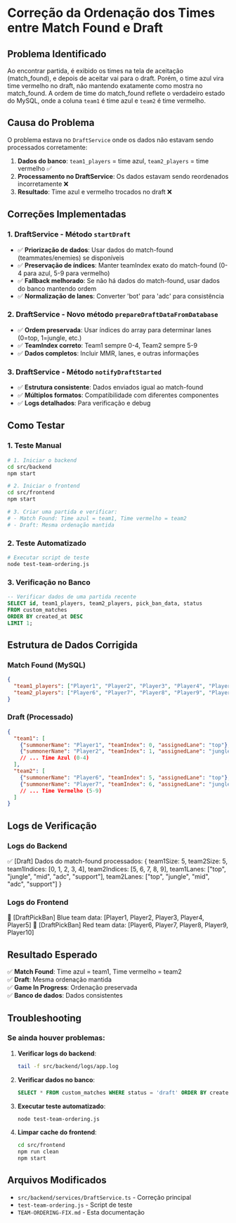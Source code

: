 # Correção da Ordenação dos Times entre Match Found e Draft

## Problema Identificado

Ao encontrar partida, é exibido os times na tela de aceitação (match_found), e depois de aceitar vai para o draft. Porém, o time azul vira time vermelho no draft, não mantendo exatamente como mostra no match_found. A ordem de time do match_found reflete o verdadeiro estado do MySQL, onde a coluna `team1` é time azul e `team2` é time vermelho.

## Causa do Problema

O problema estava no `DraftService` onde os dados não estavam sendo processados corretamente:

1. **Dados do banco**: `team1_players` = time azul, `team2_players` = time vermelho ✅
2. **Processamento no DraftService**: Os dados estavam sendo reordenados incorretamente ❌
3. **Resultado**: Time azul e vermelho trocados no draft ❌

## Correções Implementadas

### 1. **DraftService - Método `startDraft`**

- ✅ **Priorização de dados**: Usar dados do match-found (teammates/enemies) se disponíveis
- ✅ **Preservação de índices**: Manter teamIndex exato do match-found (0-4 para azul, 5-9 para vermelho)
- ✅ **Fallback melhorado**: Se não há dados do match-found, usar dados do banco mantendo ordem
- ✅ **Normalização de lanes**: Converter 'bot' para 'adc' para consistência

### 2. **DraftService - Novo método `prepareDraftDataFromDatabase`**

- ✅ **Ordem preservada**: Usar índices do array para determinar lanes (0=top, 1=jungle, etc.)
- ✅ **TeamIndex correto**: Team1 sempre 0-4, Team2 sempre 5-9
- ✅ **Dados completos**: Incluir MMR, lanes, e outras informações

### 3. **DraftService - Método `notifyDraftStarted`**

- ✅ **Estrutura consistente**: Dados enviados igual ao match-found
- ✅ **Múltiplos formatos**: Compatibilidade com diferentes componentes
- ✅ **Logs detalhados**: Para verificação e debug

## Como Testar

### 1. **Teste Manual**

```bash
# 1. Iniciar o backend
cd src/backend
npm start

# 2. Iniciar o frontend
cd src/frontend
npm start

# 3. Criar uma partida e verificar:
# - Match Found: Time azul = team1, Time vermelho = team2
# - Draft: Mesma ordenação mantida
```

### 2. **Teste Automatizado**

```bash
# Executar script de teste
node test-team-ordering.js
```

### 3. **Verificação no Banco**

```sql
-- Verificar dados de uma partida recente
SELECT id, team1_players, team2_players, pick_ban_data, status 
FROM custom_matches 
ORDER BY created_at DESC 
LIMIT 1;
```

## Estrutura de Dados Corrigida

### **Match Found (MySQL)**

```json
{
  "team1_players": ["Player1", "Player2", "Player3", "Player4", "Player5"], // Time Azul
  "team2_players": ["Player6", "Player7", "Player8", "Player9", "Player10"] // Time Vermelho
}
```

### **Draft (Processado)**

```json
{
  "team1": [
    {"summonerName": "Player1", "teamIndex": 0, "assignedLane": "top"},
    {"summonerName": "Player2", "teamIndex": 1, "assignedLane": "jungle"},
    // ... Time Azul (0-4)
  ],
  "team2": [
    {"summonerName": "Player6", "teamIndex": 5, "assignedLane": "top"},
    {"summonerName": "Player7", "teamIndex": 6, "assignedLane": "jungle"},
    // ... Time Vermelho (5-9)
  ]
}
```

## Logs de Verificação

### **Logs do Backend**

✅ [Draft] Dados do match-found processados: {
  team1Size: 5,
  team2Size: 5,
  team1Indices: [0, 1, 2, 3, 4],
  team2Indices: [5, 6, 7, 8, 9],
  team1Lanes: ["top", "jungle", "mid", "adc", "support"],
  team2Lanes: ["top", "jungle", "mid", "adc", "support"]
}

### **Logs do Frontend**

🔵 [DraftPickBan] Blue team data: [Player1, Player2, Player3, Player4, Player5]
🔴 [DraftPickBan] Red team data: [Player6, Player7, Player8, Player9, Player10]

## Resultado Esperado

✅ **Match Found**: Time azul = team1, Time vermelho = team2  
✅ **Draft**: Mesma ordenação mantida  
✅ **Game In Progress**: Ordenação preservada  
✅ **Banco de dados**: Dados consistentes  

## Troubleshooting

### **Se ainda houver problemas:**

1. **Verificar logs do backend**:

   ```bash
   tail -f src/backend/logs/app.log
   ```

2. **Verificar dados no banco**:

   ```sql
   SELECT * FROM custom_matches WHERE status = 'draft' ORDER BY created_at DESC LIMIT 1;
   ```

3. **Executar teste automatizado**:

   ```bash
   node test-team-ordering.js
   ```

4. **Limpar cache do frontend**:

   ```bash
   cd src/frontend
   npm run clean
   npm start
   ```

## Arquivos Modificados

- `src/backend/services/DraftService.ts` - Correção principal
- `test-team-ordering.js` - Script de teste
- `TEAM-ORDERING-FIX.md` - Esta documentação
